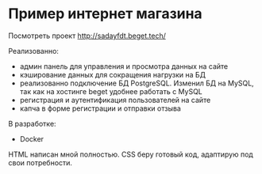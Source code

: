 # Пример интернет магазина

Посмотреть проект http://sadayfdt.beget.tech/

Реализованно:
- админ панель для управления и просмотра данных на сайте
- кэширование данных для сокращения нагрузки на БД
- реализованно подключение БД PostgreSQL. Изменил БД на MySQL, так как на хостинге beget удобнее работать с MySQL
- регистрация и аутентификация пользователей на сайте
- капча в форме регистрации и отправки отзыва

В разработке:
- Docker

HTML написан мной полностью. CSS беру готовый код, адаптирую под свои потребности.
